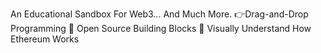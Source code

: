 An Educational Sandbox For Web3... And Much More. 👉Drag-and-Drop Programming 🧩 Open Source Building Blocks 🧐 Visually Understand How Ethereum Works